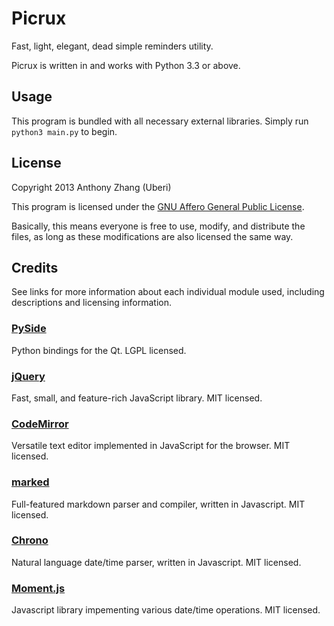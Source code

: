 Picrux
======
Fast, light, elegant, dead simple reminders utility.

Picrux is written in and works with Python 3.3 or above.

Usage
-----
This program is bundled with all necessary external libraries. Simply run `python3 main.py` to begin.

License
-------
Copyright 2013 Anthony Zhang (Uberi)

This program is licensed under the [GNU Affero General Public License](http://www.gnu.org/licenses/agpl-3.0.html).

Basically, this means everyone is free to use, modify, and distribute the files, as long as these modifications are also licensed the same way.

Credits
-------
See links for more information about each individual module used, including descriptions and licensing information.

### [PySide](http://qt-project.org/wiki/PySide)
Python bindings for the Qt. LGPL licensed.

### [jQuery](http://jquery.com/)
Fast, small, and feature-rich JavaScript library. MIT licensed.

### [CodeMirror](http://codemirror.net/)
Versatile text editor implemented in JavaScript for the browser. MIT licensed.

### [marked](https://github.com/chjj/marked)
Full-featured markdown parser and compiler, written in Javascript. MIT licensed.

### [Chrono](https://github.com/wanasit/chrono)
Natural language date/time parser, written in Javascript. MIT licensed.

### [Moment.js](http://momentjs.com/)
Javascript library impementing various date/time operations. MIT licensed.